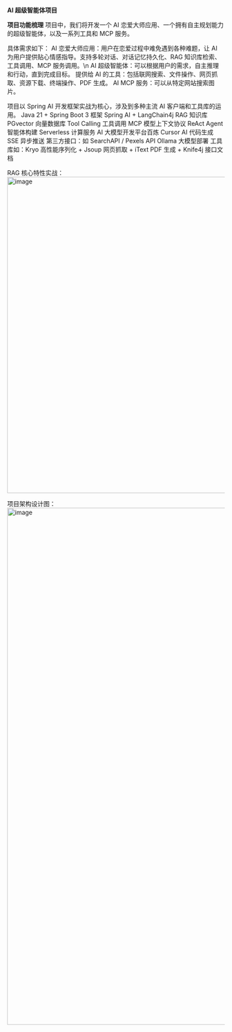 **********AI 超级智能体项目**********


**项目功能梳理**
项目中，我们将开发一个 AI 恋爱大师应用、一个拥有自主规划能力的超级智能体，以及一系列工具和 MCP 服务。



具体需求如下：
AI 恋爱大师应用：用户在恋爱过程中难免遇到各种难题，让 AI 为用户提供贴心情感指导。支持多轮对话、对话记忆持久化、RAG 知识库检索、工具调用、MCP 服务调用。\n
AI 超级智能体：可以根据用户的需求，自主推理和行动，直到完成目标。
提供给 AI 的工具：包括联网搜索、文件操作、网页抓取、资源下载、终端操作、PDF 生成。
AI MCP 服务：可以从特定网站搜索图片。


项目以 Spring AI 开发框架实战为核心，涉及到多种主流 AI 客户端和工具库的运用。
Java 21 + Spring Boot 3 框架
Spring AI + LangChain4j
RAG 知识库
PGvector 向量数据库
Tool Calling 工具调用
MCP 模型上下文协议
ReAct Agent 智能体构建
Serverless 计算服务
AI 大模型开发平台百炼
Cursor AI 代码生成
SSE 异步推送
第三方接口：如 SearchAPI / Pexels API
Ollama 大模型部署
工具库如：Kryo 高性能序列化 + Jsoup 网页抓取 + iText PDF 生成 + Knife4j 接口文档


RAG 核心特性实战：
<img width="1294" height="731" alt="image" src="https://github.com/user-attachments/assets/3a9243cd-e8e2-47c5-974b-8cbad57d61a7" />

项目架构设计图：
<img width="1009" height="1195" alt="image" src="https://github.com/user-attachments/assets/6ff2a19d-c06c-4b84-a9a9-cacb0d532b88" />
